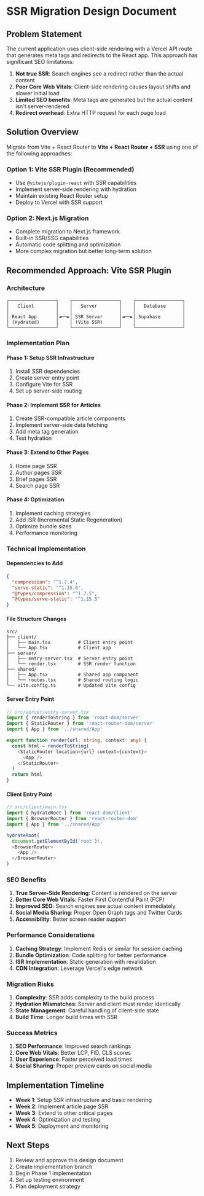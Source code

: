 # SSR Migration Design Document

## Problem Statement

The current application uses client-side rendering with a Vercel API route that generates meta tags and redirects to the React app. This approach has significant SEO limitations:

1. **Not true SSR**: Search engines see a redirect rather than the actual content
2. **Poor Core Web Vitals**: Client-side rendering causes layout shifts and slower initial load
3. **Limited SEO benefits**: Meta tags are generated but the actual content isn't server-rendered
4. **Redirect overhead**: Extra HTTP request for each page load

## Solution Overview

Migrate from Vite + React Router to **Vite + React Router + SSR** using one of the following approaches:

### Option 1: Vite SSR Plugin (Recommended)
- Use `@vitejs/plugin-react` with SSR capabilities
- Implement server-side rendering with hydration
- Maintain existing React Router setup
- Deploy to Vercel with SSR support

### Option 2: Next.js Migration
- Complete migration to Next.js framework
- Built-in SSR/SSG capabilities
- Automatic code splitting and optimization
- More complex migration but better long-term solution

## Recommended Approach: Vite SSR Plugin

### Architecture

```
┌─────────────────┐    ┌─────────────────┐    ┌─────────────────┐
│   Client        │    │   Server        │    │   Database      │
│                 │    │                 │    │                 │
│ React App       │◄──►│ SSR Server      │◄──►│ Supabase        │
│ (Hydrated)      │    │ (Vite SSR)      │    │                 │
└─────────────────┘    └─────────────────┘    └─────────────────┘
```

### Implementation Plan

#### Phase 1: Setup SSR Infrastructure
1. Install SSR dependencies
2. Create server entry point
3. Configure Vite for SSR
4. Set up server-side routing

#### Phase 2: Implement SSR for Articles
1. Create SSR-compatible article components
2. Implement server-side data fetching
3. Add meta tag generation
4. Test hydration

#### Phase 3: Extend to Other Pages
1. Home page SSR
2. Author pages SSR
3. Brief pages SSR
4. Search page SSR

#### Phase 4: Optimization
1. Implement caching strategies
2. Add ISR (Incremental Static Regeneration)
3. Optimize bundle sizes
4. Performance monitoring

### Technical Implementation

#### Dependencies to Add
```json
{
  "compression": "^1.7.4",
  "serve-static": "^1.15.0",
  "@types/compression": "^1.7.5",
  "@types/serve-static": "^1.15.5"
}
```

#### File Structure Changes
```
src/
├── client/
│   ├── main.tsx          # Client entry point
│   └── App.tsx           # Client app
├── server/
│   ├── entry-server.tsx  # Server entry point
│   └── render.tsx        # SSR render function
├── shared/
│   ├── App.tsx           # Shared app component
│   └── routes.tsx        # Shared routing logic
└── vite.config.ts        # Updated Vite config
```

#### Server Entry Point
```typescript
// src/server/entry-server.tsx
import { renderToString } from 'react-dom/server'
import { StaticRouter } from 'react-router-dom/server'
import { App } from '../shared/App'

export function render(url: string, context: any) {
  const html = renderToString(
    <StaticRouter location={url} context={context}>
      <App />
    </StaticRouter>
  )
  return html
}
```

#### Client Entry Point
```typescript
// src/client/main.tsx
import { hydrateRoot } from 'react-dom/client'
import { BrowserRouter } from 'react-router-dom'
import { App } from '../shared/App'

hydrateRoot(
  document.getElementById('root')!,
  <BrowserRouter>
    <App />
  </BrowserRouter>
)
```

### SEO Benefits

1. **True Server-Side Rendering**: Content is rendered on the server
2. **Better Core Web Vitals**: Faster First Contentful Paint (FCP)
3. **Improved SEO**: Search engines see actual content immediately
4. **Social Media Sharing**: Proper Open Graph tags and Twitter Cards
5. **Accessibility**: Better screen reader support

### Performance Considerations

1. **Caching Strategy**: Implement Redis or similar for session caching
2. **Bundle Optimization**: Code splitting for better performance
3. **ISR Implementation**: Static generation with revalidation
4. **CDN Integration**: Leverage Vercel's edge network

### Migration Risks

1. **Complexity**: SSR adds complexity to the build process
2. **Hydration Mismatches**: Server and client must render identically
3. **State Management**: Careful handling of client-side state
4. **Build Time**: Longer build times with SSR

### Success Metrics

1. **SEO Performance**: Improved search rankings
2. **Core Web Vitals**: Better LCP, FID, CLS scores
3. **User Experience**: Faster perceived load times
4. **Social Sharing**: Proper preview cards on social media

## Implementation Timeline

- **Week 1**: Setup SSR infrastructure and basic rendering
- **Week 2**: Implement article page SSR
- **Week 3**: Extend to other critical pages
- **Week 4**: Optimization and testing
- **Week 5**: Deployment and monitoring

## Next Steps

1. Review and approve this design document
2. Create implementation branch
3. Begin Phase 1 implementation
4. Set up testing environment
5. Plan deployment strategy
